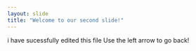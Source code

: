 ```yaml
---
layout: slide
title: "Welcome to our second slide!"
---
```

i have sucessfully edited this file
Use the left arrow to go back!
